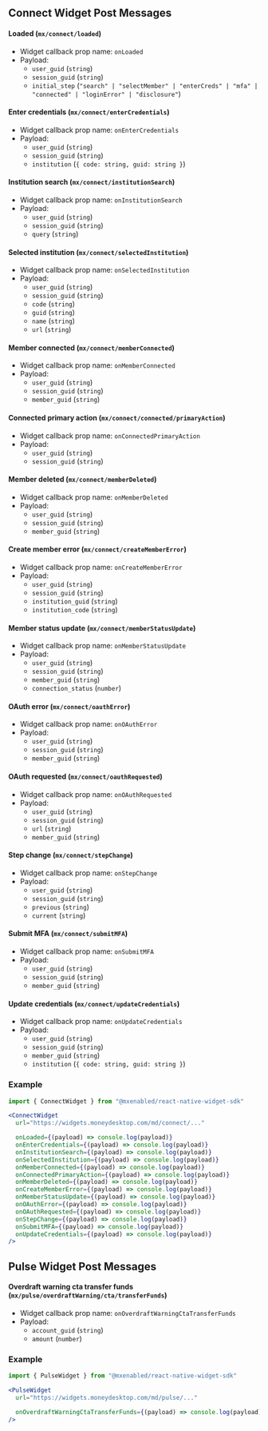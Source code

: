 

## Connect Widget Post Messages

#### Loaded (`mx/connect/loaded`)

- Widget callback prop name: `onLoaded`
- Payload:
    - `user_guid` (`string`)
    - `session_guid` (`string`)
    - `initial_step` (`"search" | "selectMember" | "enterCreds" | "mfa" | "connected" | "loginError" | "disclosure"`)

#### Enter credentials (`mx/connect/enterCredentials`)

- Widget callback prop name: `onEnterCredentials`
- Payload:
    - `user_guid` (`string`)
    - `session_guid` (`string`)
    - `institution` (`{ code: string, guid: string }`)

#### Institution search (`mx/connect/institutionSearch`)

- Widget callback prop name: `onInstitutionSearch`
- Payload:
    - `user_guid` (`string`)
    - `session_guid` (`string`)
    - `query` (`string`)

#### Selected institution (`mx/connect/selectedInstitution`)

- Widget callback prop name: `onSelectedInstitution`
- Payload:
    - `user_guid` (`string`)
    - `session_guid` (`string`)
    - `code` (`string`)
    - `guid` (`string`)
    - `name` (`string`)
    - `url` (`string`)

#### Member connected (`mx/connect/memberConnected`)

- Widget callback prop name: `onMemberConnected`
- Payload:
    - `user_guid` (`string`)
    - `session_guid` (`string`)
    - `member_guid` (`string`)

#### Connected primary action (`mx/connect/connected/primaryAction`)

- Widget callback prop name: `onConnectedPrimaryAction`
- Payload:
    - `user_guid` (`string`)
    - `session_guid` (`string`)

#### Member deleted (`mx/connect/memberDeleted`)

- Widget callback prop name: `onMemberDeleted`
- Payload:
    - `user_guid` (`string`)
    - `session_guid` (`string`)
    - `member_guid` (`string`)

#### Create member error (`mx/connect/createMemberError`)

- Widget callback prop name: `onCreateMemberError`
- Payload:
    - `user_guid` (`string`)
    - `session_guid` (`string`)
    - `institution_guid` (`string`)
    - `institution_code` (`string`)

#### Member status update (`mx/connect/memberStatusUpdate`)

- Widget callback prop name: `onMemberStatusUpdate`
- Payload:
    - `user_guid` (`string`)
    - `session_guid` (`string`)
    - `member_guid` (`string`)
    - `connection_status` (`number`)

#### OAuth error (`mx/connect/oauthError`)

- Widget callback prop name: `onOAuthError`
- Payload:
    - `user_guid` (`string`)
    - `session_guid` (`string`)
    - `member_guid` (`string`)

#### OAuth requested (`mx/connect/oauthRequested`)

- Widget callback prop name: `onOAuthRequested`
- Payload:
    - `user_guid` (`string`)
    - `session_guid` (`string`)
    - `url` (`string`)
    - `member_guid` (`string`)

#### Step change (`mx/connect/stepChange`)

- Widget callback prop name: `onStepChange`
- Payload:
    - `user_guid` (`string`)
    - `session_guid` (`string`)
    - `previous` (`string`)
    - `current` (`string`)

#### Submit MFA (`mx/connect/submitMFA`)

- Widget callback prop name: `onSubmitMFA`
- Payload:
    - `user_guid` (`string`)
    - `session_guid` (`string`)
    - `member_guid` (`string`)

#### Update credentials (`mx/connect/updateCredentials`)

- Widget callback prop name: `onUpdateCredentials`
- Payload:
    - `user_guid` (`string`)
    - `session_guid` (`string`)
    - `member_guid` (`string`)
    - `institution` (`{ code: string, guid: string }`)


### Example

```jsx
import { ConnectWidget } from "@mxenabled/react-native-widget-sdk"

<ConnectWidget
  url="https://widgets.moneydesktop.com/md/connect/..."

  onLoaded={(payload) => console.log(payload)}
  onEnterCredentials={(payload) => console.log(payload)}
  onInstitutionSearch={(payload) => console.log(payload)}
  onSelectedInstitution={(payload) => console.log(payload)}
  onMemberConnected={(payload) => console.log(payload)}
  onConnectedPrimaryAction={(payload) => console.log(payload)}
  onMemberDeleted={(payload) => console.log(payload)}
  onCreateMemberError={(payload) => console.log(payload)}
  onMemberStatusUpdate={(payload) => console.log(payload)}
  onOAuthError={(payload) => console.log(payload)}
  onOAuthRequested={(payload) => console.log(payload)}
  onStepChange={(payload) => console.log(payload)}
  onSubmitMFA={(payload) => console.log(payload)}
  onUpdateCredentials={(payload) => console.log(payload)}
/>
```

## Pulse Widget Post Messages

#### Overdraft warning cta transfer funds (`mx/pulse/overdraftWarning/cta/transferFunds`)

- Widget callback prop name: `onOverdraftWarningCtaTransferFunds`
- Payload:
    - `account_guid` (`string`)
    - `amount` (`number`)


### Example

```jsx
import { PulseWidget } from "@mxenabled/react-native-widget-sdk"

<PulseWidget
  url="https://widgets.moneydesktop.com/md/pulse/..."

  onOverdraftWarningCtaTransferFunds={(payload) => console.log(payload)}
/>
```

